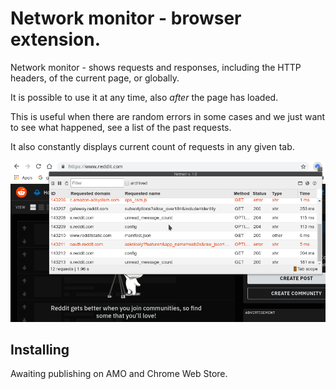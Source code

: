 # Network monitor - browser extension.

Network monitor - shows requests and responses, including the HTTP headers, of the current page, or globally. 

It is possible to use it at any time, also *after* the page has loaded.

This is useful when there are random errors in some cases and we just want to see what happened, see a list of the past requests. 

It also constantly displays current count of requests in any given tab.

![It looks like this](https://raw.githubusercontent.com/kpion/netmon/master/stuff/netmon-screenshot-chrome-oryg-resolution.png)

## Installing

Awaiting publishing on AMO and Chrome Web Store. 

